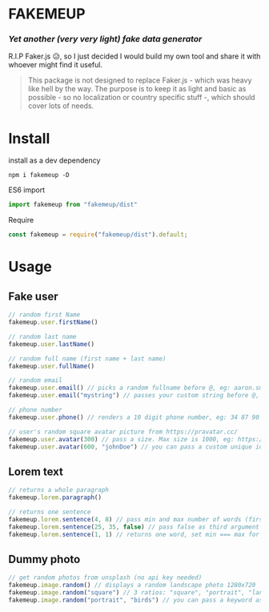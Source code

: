 # FAKEMEUP

### _Yet another (very very light) fake data generator_

R.I.P Faker.js 😥, so I just decided I would build my own tool and share it with whoever might find it useful.

> This package is not designed to replace Faker.js - which was heavy like hell by the way. The purpose is to keep it as light and basic as possible - so no localization or country specific stuff -, which should cover lots of needs.

# Install

install as a dev dependency

```
npm i fakemeup -D
```

ES6 import

```Javascript
import fakemeup from "fakemeup/dist"
```

Require

```Javascript
const fakemeup = require("fakemeup/dist").default;
```

# Usage

## Fake user

```Javascript
// random first Name
fakemeup.user.firstName()

// random last name
fakemeup.user.lastName()

// random full name (first name + last name)
fakemeup.user.fullName()

// random email
fakemeup.user.email() // picks a random fullname before @, eg: aaron.smith@gmail.com
fakemeup.user.email("mystring") // passes your custom string before @, eg: mystring@hotmail.com

// phone number
fakemeup.user.phone() // renders a 10 digit phone number, eg: 34 87 90 21 65

// user's random square avatar picture from https://pravatar.cc/
fakemeup.user.avatar(300) // pass a size. Max size is 1000, eg: https://pravatar.cc/300?u=26538906 (random identifier after ?u=)
fakemeup.user.avatar(600, "johnDoe") // you can pass a custom unique identifier, eg: https://pravatar.cc/600?u=johnDoe

```

## Lorem text

```Javascript
// returns a whole paragraph
fakemeup.lorem.paragraph()

// returns one sentence
fakemeup.lorem.sentence(4, 8) // pass min and max number of words (first word capitalized by default)
fakemeup.lorem.sentence(25, 35, false) // pass false as third argument to lowercase the first word
fakemeup.lorem.sentence(1, 1) // returns one word, set min === max for a fixed number of words
```

## Dummy photo

```Javascript
// get random photos from unsplash (no api key needed)
fakemeup.image.random() // displays a random landscape photo 1280x720
fakemeup.image.random("square") // 3 ratios: "square", "portrait", "landscape" (sizes are 1000x1000, 576x1024, 1280x720)
fakemeup.image.random("portrait", "birds") // you can pass a keyword as second argument (ratio must be provided)
```

